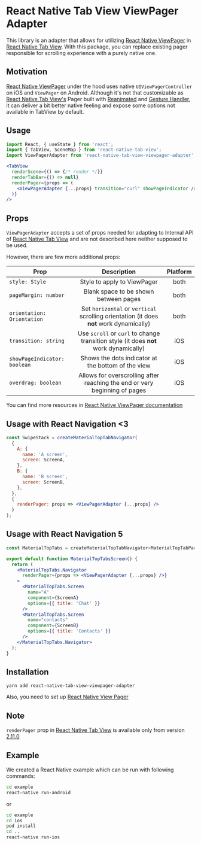 # React Native Tab View ViewPager Adapter
This library is an adapter that allows for utilizing [React Native ViewPager](https://github.com/react-native-community/react-native-viewpager) in  [React Native Tab View](https://github.com/react-native-community/react-native-tab-view). With this package, you can replace existing pager responsible for scrolling experience with a purely native one.

## Motivation
[React Native ViewPager](https://github.com/react-native-community/react-native-viewpager) under the hood uses native `UIViewPagerController` on iOS and `ViewPager` on Android. Although it's not that customizable as [React Native Tab View's](https://github.com/react-native-community/react-native-viewpager) Pager built with [Reanimated](https://github.com/kmagiera/react-native-reanimated) and [Gesture Handler](https://github.com/kmagiera/react-native-gesture-handler), it can deliver a bit better native feeling and expose some options not available in TabView by default.

## Usage
```jsx harmony
import React, { useState } from 'react';
import { TabView, SceneMap } from 'react-native-tab-view';
import ViewPagerAdapter from 'react-native-tab-view-viewpager-adapter';

<TabView
  renderScene={() => {/* render */}}
  renderTabBar={() => null}
  renderPager={props => (
    <ViewPagerAdapter {...props} transition="curl" showPageIndicator />
  )}
/>

```

## Props
`ViewPagerAdapter` accepts a set of props needed for adapting to Internal API of [React Native Tab View](https://github.com/react-native-community/react-native-tab-view) and are not described here neither supposed to be used.

However, there are few more additional props:

|Prop|Description|Platform|
|-|:-----:|:---:|
|`style: Style`|Style to apply to ViewPager|both
|`pageMargin: number`|Blank space to be shown between pages|both
|`orientation: Orientation`|Set `horizontal` or `vertical` scrolling orientation (it does **not** work dynamically)|both
|`transition: string `|Use `scroll` or `curl` to change transition style (it does **not** work dynamically)|iOS
|`showPageIndicator: boolean`|Shows the dots indicator at the bottom of the view|iOS
|`overdrag: boolean`|Allows for overscrolling after reaching the end or very beginning of pages|iOS

You can find more resources in [React Native ViewPager documentation](https://github.com/react-native-community/react-native-viewpager)

## Usage with React Navigation <3

```jsx harmony
const SwipeStack = createMaterialTopTabNavigator(
  {
    A: {
      name: 'A screen',
      screen: ScreenA,
    },
    B: {
      name: 'B screen',
      screen: ScreenB,
    },
  },
  {
    renderPager: props => <ViewPagerAdapter {...props} />
  }
);
```

## Usage with React Navigation 5


```jsx harmony
const MaterialTopTabs = createMaterialTopTabNavigator<MaterialTopTabParams>();

export default function MaterialTopTabsScreen() {
  return (
    <MaterialTopTabs.Navigator
      renderPager={props => <ViewPagerAdapter {...props} />}
    >
      <MaterialTopTabs.Screen
        name="A"
        component={ScreenA}
        options={{ title: 'Chat' }}
      />
      <MaterialTopTabs.Screen
        name="contacts"
        component={ScreenB}
        options={{ title: 'Contacts' }}
      />
    </MaterialTopTabs.Navigator>
  );
}
```

## Installation
```
yarn add react-native-tab-view-viewpager-adapter
```
Also, you need to set up [React Native View Pager](https://github.com/react-native-community/react-native-viewpager)

## Note
`renderPager` prop in [React Native Tab View](https://github.com/react-native-community/react-tab-view) is available only from version [2.11.0](https://github.com/react-native-community/react-native-tab-view/commit/429fab86b66ad19dd3a76d4c460e62e15e9f9535)

## Example
We created a React Native example which can be run with following commands:

```bash
cd example
react-native run-android
```

or 
```bash
cd example
cd ios
pod install
cd ..
react-native run-ios
```

